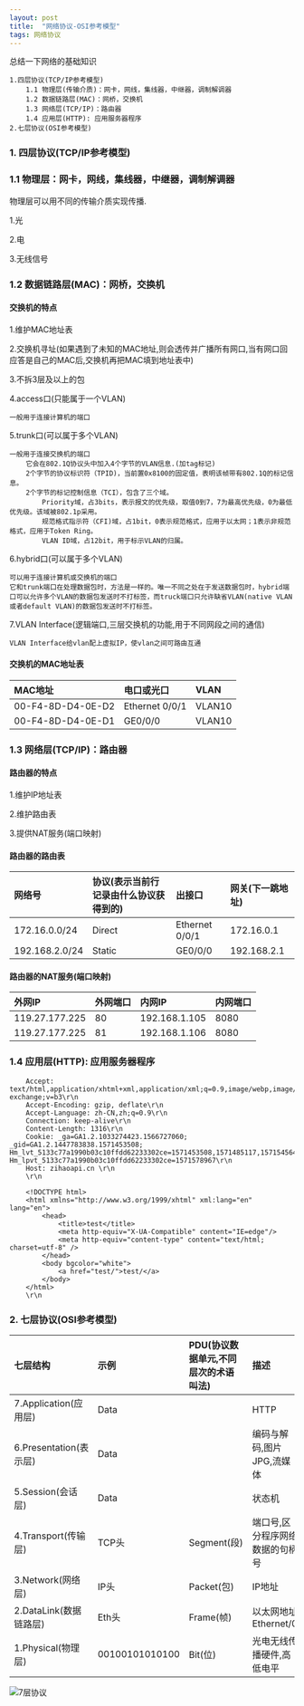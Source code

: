 ```yaml
---
layout: post
title:  "网络协议-OSI参考模型"
tags: 网络协议
---
```


总结一下网络的基础知识

    1.四层协议(TCP/IP参考模型)
        1.1 物理层(传输介质)：网卡，网线，集线器，中继器，调制解调器
        1.2 数据链路层(MAC)：网桥，交换机
        1.3 网络层(TCP/IP)：路由器
        1.4 应用层(HTTP): 应用服务器程序
    2.七层协议(OSI参考模型)
        
        
### 1. 四层协议(TCP/IP参考模型)

### 1.1 物理层：网卡，网线，集线器，中继器，调制解调器

物理层可以用不同的传输介质实现传播.        

1.光

2.电

3.无线信号
        
### 1.2 数据链路层(MAC)：网桥，交换机

#### 交换机的特点

1.维护MAC地址表

2.交换机寻址(如果遇到了未知的MAC地址,则会透传并广播所有网口,当有网口回应答是自己的MAC后,交换机再把MAC填到地址表中)

3.不拆3层及以上的包

4.access口(只能属于一个VLAN)

    一般用于连接计算机的端口

5.trunk口(可以属于多个VLAN)

    一般用于连接交换机的端口
        它会在802.1Q协议头中加入4个字节的VLAN信息.(加tag标记)
        2个字节的协议标识符（TPID)，当前置0x8100的固定值，表明该帧带有802.1Q的标记信息。 
        2个字节的标记控制信息（TCI），包含了三个域。
            Priority域，占3bits，表示报文的优先级，取值0到7，7为最高优先级，0为最低优先级。该域被802.1p采用。 
            规范格式指示符（CFI)域，占1bit，0表示规范格式，应用于以太网；1表示非规范格式，应用于Token Ring。
            VLAN ID域，占12bit，用于标示VLAN的归属。

6.hybrid口(可以属于多个VLAN)
    
    可以用于连接计算机或交换机的端口
    它和trunk端口在处理数据包时，方法是一样的。唯一不同之处在于发送数据包时，hybrid端口可以允许多个VLAN的数据包发送时不打标签，而truck端口只允许缺省VLAN(native VLAN或者default VLAN)的数据包发送时不打标签。

7.VLAN Interface(逻辑端口,三层交换机的功能,用于不同网段之间的通信)
    
    VLAN Interface给vlan配上虚拟IP，使vlan之间可路由互通
    
#### 交换机的MAC地址表

| MAC地址 | 电口或光口 | VLAN | 
| :-    | :-        | :-    | 
| 00-F4-8D-D4-0E-D2 | Ethernet 0/0/1 | VLAN10|
| 00-F4-8D-D4-0E-D1 | GE0/0/0        | VLAN10|

    
### 1.3 网络层(TCP/IP)：路由器

#### 路由器的特点

1.维护IP地址表

2.维护路由表

3.提供NAT服务(端口映射)

#### 路由器的路由表

| 网络号 |协议(表示当前行记录由什么协议获得到的) |出接口|  网关(下一跳地址) | 
| :-    | :-        | :-                | :-    | 
| 172.16.0.0/24 | Direct| Ethernet 0/0/1| 172.16.0.1|
| 192.168.2.0/24 | Static| GE0/0/0      | 192.168.2.1|

#### 路由器的NAT服务(端口映射)

| 外网IP | 外网端口 | 内网IP | 内网端口 | 
| :-    | :-      | :-    | :-      | 
| 119.27.177.225 | 80 | 192.168.1.105 | 8080 |
| 119.27.177.225 | 81 | 192.168.1.106 | 8080 |


### 1.4 应用层(HTTP): 应用服务器程序
        
        Accept: text/html,application/xhtml+xml,application/xml;q=0.9,image/webp,image/apng,*/*;q=0.8,application/signed-exchange;v=b3\r\n
        Accept-Encoding: gzip, deflate\r\n
        Accept-Language: zh-CN,zh;q=0.9\r\n
        Connection: keep-alive\r\n
        Content-Length: 1316\r\n
        Cookie: _ga=GA1.2.1033274423.1566727060; _gid=GA1.2.1447783838.1571453508; Hm_lvt_5133c77a1990b03c10ffdd62233302ce=1571453508,1571485117,1571545640,1571578967; Hm_lpvt_5133c77a1990b03c10ffdd62233302ce=1571578967\r\n
        Host: zihaoapi.cn \r\n
        \r\n
        
        <!DOCTYPE html>
        <html xmlns="http://www.w3.org/1999/xhtml" xml:lang="en" lang="en">
            <head>
                <title>test</title>
                <meta http-equiv="X-UA-Compatible" content="IE=edge"/>
                <meta http-equiv="content-type" content="text/html; charset=utf-8" />
            </head>
            <body bgcolor="white">
                <a href="test/">test/</a>
            </body>
        </html>
        \r\n
        
### 2. 七层协议(OSI参考模型)

| 七层结构   | 示例 | PDU(协议数据单元,不同层次的术语叫法) | 描述 |
| :-                        | :-  | :-     | :-  | 
| 7.Application(应用层)      | Data |           | HTTP |
| 6.Presentation(表示层)     | Data |            | 编码与解码,图片JPG,流媒体|
| 5.Session(会话层)          | Data |            | 状态机 |
| 4.Transport(传输层)        | TCP头| Segment(段) | 端口号,区分程序网络数据的句柄号 |
| 3.Network(网络层)          | IP头 | Packet(包) | IP地址 |
| 2.DataLink(数据链路层)      | Eth头| Frame(帧) | 以太网地址 Ethernet/0 |
| 1.Physical(物理层)         | 00100101010100 |Bit(位) | 光电无线传播硬件,高低电平 |


![7层协议](../../../images/postimg/7protocal.gif)





